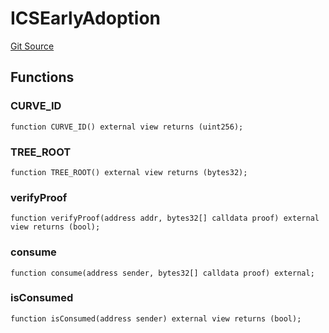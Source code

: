 # ICSEarlyAdoption

[Git Source](https://github.com/lidofinance/community-staking-module/blob/8ce9441dce1001c93d75d065f051013ad5908976/src/interfaces/ICSEarlyAdoption.sol)

## Functions

### CURVE_ID

```solidity
function CURVE_ID() external view returns (uint256);
```

### TREE_ROOT

```solidity
function TREE_ROOT() external view returns (bytes32);
```

### verifyProof

```solidity
function verifyProof(address addr, bytes32[] calldata proof) external view returns (bool);
```

### consume

```solidity
function consume(address sender, bytes32[] calldata proof) external;
```

### isConsumed

```solidity
function isConsumed(address sender) external view returns (bool);
```
